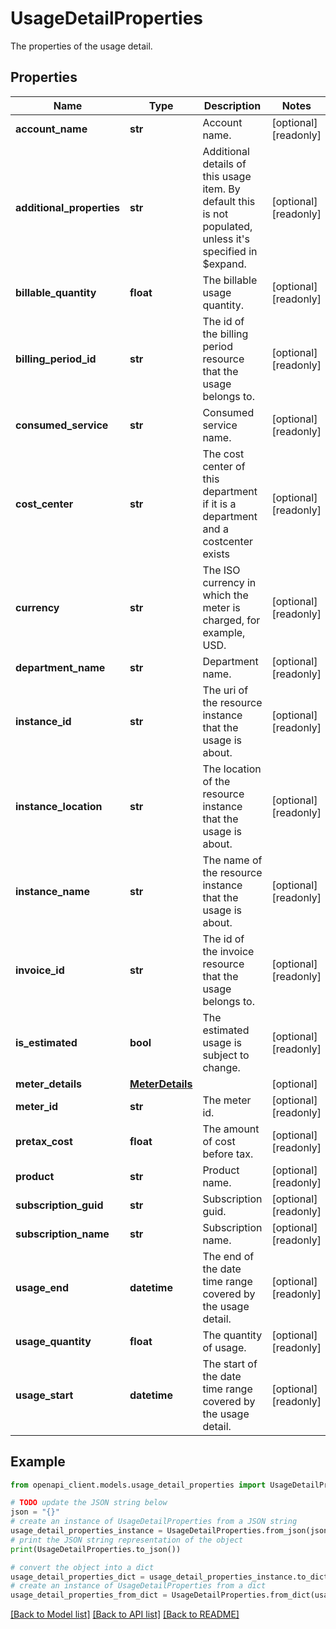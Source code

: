 # UsageDetailProperties

The properties of the usage detail.

## Properties

Name | Type | Description | Notes
------------ | ------------- | ------------- | -------------
**account_name** | **str** | Account name. | [optional] [readonly] 
**additional_properties** | **str** | Additional details of this usage item. By default this is not populated, unless it&#39;s specified in $expand. | [optional] [readonly] 
**billable_quantity** | **float** | The billable usage quantity. | [optional] [readonly] 
**billing_period_id** | **str** | The id of the billing period resource that the usage belongs to. | [optional] [readonly] 
**consumed_service** | **str** | Consumed service name. | [optional] [readonly] 
**cost_center** | **str** | The cost center of this department if it is a department and a costcenter exists | [optional] [readonly] 
**currency** | **str** | The ISO currency in which the meter is charged, for example, USD. | [optional] [readonly] 
**department_name** | **str** | Department name. | [optional] [readonly] 
**instance_id** | **str** | The uri of the resource instance that the usage is about. | [optional] [readonly] 
**instance_location** | **str** | The location of the resource instance that the usage is about. | [optional] [readonly] 
**instance_name** | **str** | The name of the resource instance that the usage is about. | [optional] [readonly] 
**invoice_id** | **str** | The id of the invoice resource that the usage belongs to. | [optional] [readonly] 
**is_estimated** | **bool** | The estimated usage is subject to change. | [optional] [readonly] 
**meter_details** | [**MeterDetails**](MeterDetails.md) |  | [optional] 
**meter_id** | **str** | The meter id. | [optional] [readonly] 
**pretax_cost** | **float** | The amount of cost before tax. | [optional] [readonly] 
**product** | **str** | Product name. | [optional] [readonly] 
**subscription_guid** | **str** | Subscription guid. | [optional] [readonly] 
**subscription_name** | **str** | Subscription name. | [optional] [readonly] 
**usage_end** | **datetime** | The end of the date time range covered by the usage detail. | [optional] [readonly] 
**usage_quantity** | **float** | The quantity of usage. | [optional] [readonly] 
**usage_start** | **datetime** | The start of the date time range covered by the usage detail. | [optional] [readonly] 

## Example

```python
from openapi_client.models.usage_detail_properties import UsageDetailProperties

# TODO update the JSON string below
json = "{}"
# create an instance of UsageDetailProperties from a JSON string
usage_detail_properties_instance = UsageDetailProperties.from_json(json)
# print the JSON string representation of the object
print(UsageDetailProperties.to_json())

# convert the object into a dict
usage_detail_properties_dict = usage_detail_properties_instance.to_dict()
# create an instance of UsageDetailProperties from a dict
usage_detail_properties_from_dict = UsageDetailProperties.from_dict(usage_detail_properties_dict)
```
[[Back to Model list]](../README.md#documentation-for-models) [[Back to API list]](../README.md#documentation-for-api-endpoints) [[Back to README]](../README.md)


